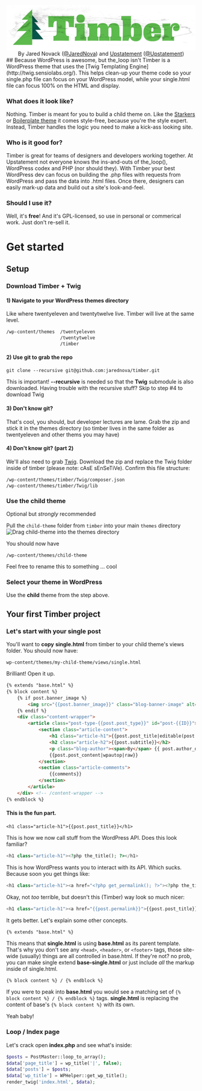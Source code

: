 <div style="text-align:center">
<a href="http://jarednova.github.com/timber"><img src="https://github.com/jarednova/timber/blob/master/images/logo/timber-badge-large.jpg?raw=true" style="display:block; margin:auto;"/></a>
<div>
By Jared Novack (<a href="http://twitter.com/jarednova">@JaredNova</a>) and <a href="http://upstatement.com">Upstatement</a> (<a href="http://twitter.com/upstatement">@Upstatement</a>)</div>  
</div>
## Because WordPress is awesome, but the_loop isn't
Timber is a WordPress theme that uses the [Twig Templating Engine](http://twig.sensiolabs.org/). This helps clean-up your theme code so your single.php file can focus on your WordPress model, while your single.html file can focus 100% on the HTML and display.

### What does it look like?
Nothing. Timber is meant for you to build a child theme on. Like the [Starkers](https://github.com/viewportindustries/starkers) or [Boilerplate theme](https://github.com/zencoder/html5-boilerplate-for-wordpress) it comes style-free, because you're the style expert. Instead, Timber handles the logic you need to make a kick-ass looking site.

### Who is it good for?
Timber is great for teams of designers and developers working together. At Upstatement not everyone knows the ins-and-outs of the_loop(), WordPress codex and PHP (nor should they). With Timber your best WordPress dev can focus on building the .php files with requests from WordPress and pass the data into .html files. Once there, designers can easily mark-up data and build out a site's look-and-feel.

### Should I use it?
Well, it's **free**! And it's GPL-licensed, so use in personal or commerical work. Just don't re-sell it.

# Get started

## Setup

### Download Timber + Twig

#### 1) Navigate to your WordPress themes directory
Like where twentyeleven and twentytwelve live. Timber will live at the same level.

	/wp-content/themes	/twentyeleven
						/twentytwelve
						/timber

#### 2) Use git to grab the repo
	git clone --recursive git@github.com:jarednova/timber.git
This is important! **--recursive** is needed so that the **Twig** submodule is also downloaded. Having trouble with the recursive stuff? Skip to step #4 to download Twig

#### 3) Don't know git?
That's cool, you should, but developer lectures are lame. Grab the zip and stick it in the themes directory (so timber lives in the same folder as twentyeleven and other thems you may have)

#### 4) Don't know git? (part 2)
We'll also need to grab [Twig](https://github.com/fabpot/Twig). Download the zip and replace the Twig folder inside of timber (please note: cAsE sEnSeTiVe). Confirm this file structure:
	
	/wp-content/themes/timber/Twig/composer.json
	/wp-content/themes/timber/Twig/lib

### Use the child theme
Optional but _strongly_ recommended

Pull the ```child-theme``` folder from ```timber``` into your main ```themes``` directory
![Drag child-theme into the themes directory](http://i.imgur.com/SyfoYRh.png)

You should now have

	/wp-content/themes/child-theme
	
Feel free to rename this to something ... cool

### Select your theme in WordPress
Use the **child** theme from the step above.

## Your first Timber project
### Let's start with your single post
You'll want to **copy** **single.html** from timber to your child theme's views folder. You should now have:
	
	wp-content/themes/my-child-theme/views/single.html

Brilliant! Open it up.

```html
{% extends "base.html" %}
{% block content %}
	{% if post.banner_image %}
		<img src="{{post.banner_image}}" class="blog-banner-image" alt="{{post.post_title}}" />
	{% endif %}
	<div class="content-wrapper">
		<article class="post-type-{{post.post_type}}" id="post-{{ID}}">
			<section class="article-content">
				<h1 class="article-h1">{{post.post_title|editable(post.ID, 'post_title')}}</h1>
				<h2 class="article-h2">{{post.subtitle}}</h2>
				<p class="blog-author"><span>By</span> {{ post.author_data.display_name }} <span>&bull;</span> {{ post.display_date }}</p>
				{{post.post_content|wpautop|raw}}
			</section>
			<section class="article-comments">
				{{comments}}
			</section>
		</article>
	</div> <!-- /content-wrapper -->
{% endblock %}
```	

#### This is the fun part. 

	<h1 class="article-h1">{{post.post_title}}</h1>
	
This is how we now call stuff from the WordPress API. Does this look familiar?
```php	
<h1 class="article-h1"><?php the_title(); ?></h1>
```
This is how WordPress wants you to interact with its API. Which sucks. Because soon you get things like:
```php
<h1 class="article-h1"><a href="<?php get_permalink(); ?>"><?php the_title(); ?></a></h1>
```
Okay, not _too_ terrible, but doesn't this (Timber) way look so much nicer:
```php	
<h1 class="article-h1"><a href="{{post.permalink}}">{{post.post_title}}</a></h1>
```	
It gets better. Let's explain some other concepts.
```html
{% extends "base.html" %}
```	
This means that **single.html** is using **base.html** as its parent template. That's why you don't see any ```<head>```, ```<header>```, or ```<footer>``` tags, those site-wide (usually) things are all controlled in base.html. If they're not? no prob, you can make single extend **base-single.html** or just include _all_ the markup inside of single.html.

	{% block content %} / {% endblock %}
	
If you were to peak into **base.html** you would see a matching set of ```{% block content %} / {% endblock %}``` tags. **single.html** is replacing the content of base's ```{% block content %}``` with its own.

Yeah baby!

### Loop / Index page

Let's crack open **index.php** and see what's inside:

```php
$posts = PostMaster::loop_to_array();
$data['page_title'] = wp_title('|', false);
$data['posts'] = $posts;
$data['wp_title'] = WPHelper::get_wp_title();
render_twig('index.html', $data);
```


